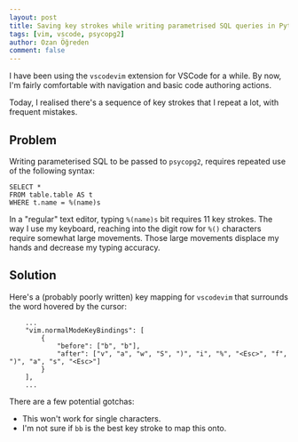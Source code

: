 ```yaml
---
layout: post
title: Saving key strokes while writing parametrised SQL queries in Python scripts
tags: [vim, vscode, psycopg2]
author: Ozan Öğreden
comment: false
---
```


I have been using the `vscodevim` extension for VSCode for a while.
By now, I'm fairly comfortable with navigation and basic code authoring actions.

Today, I realised there's a sequence of key strokes that I repeat a lot, with frequent mistakes.

## Problem

Writing parameterised SQL to be passed to `psycopg2`, requires repeated use of the following syntax:

```
SELECT * 
FROM table.table AS t
WHERE t.name = %(name)s
```

In a "regular" text editor, typing `%(name)s` bit requires 11 key strokes.
The way I use my keyboard, reaching into the digit row for `%()` characters require somewhat large movements.
Those large movements displace my hands and decrease my typing accuracy.

## Solution

Here's a (probably poorly written) key mapping for `vscodevim` that surrounds the word hovered by the cursor: 

```
    ...
    "vim.normalModeKeyBindings": [
        {
            "before": ["b", "b"],
            "after": ["v", "a", "w", "S", ")", "i", "%", "<Esc>", "f", ")", "a", "s", "<Esc>"]
        }
    ],
    ...
```

There are a few potential gotchas:

- This won't work for single characters.
- I'm not sure if `bb` is the best key stroke to map this onto.
